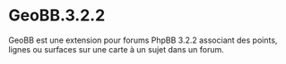 # GeoBB.3.2.2
GeoBB est une extension pour forums PhpBB 3.2.2 associant des points, lignes ou surfaces sur une carte à un sujet dans un forum.
